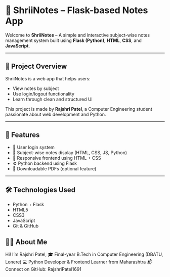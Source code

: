 # 📘 ShriiNotes – Flask-based Notes App

Welcome to **ShriiNotes** – A simple and interactive subject-wise notes management system built using **Flask (Python)**, **HTML**, **CSS**, and **JavaScript**.

---

## 📌 Project Overview

ShriiNotes is a web app that helps users:
- View notes by subject
- Use login/logout functionality
- Learn through clean and structured UI

This project is made by **Rajshri Patel**, a Computer Engineering student passionate about web development and Python.

---

## 🚀 Features

- 🧾 User login system
- 📂 Subject-wise notes display (HTML, CSS, JS, Python)
- 🎨 Responsive frontend using HTML + CSS
- ⚙️ Python backend using Flask
- 📄 Downloadable PDFs (optional feature)

---


## 🛠️ Technologies Used

- Python + Flask
- HTML5
- CSS3
- JavaScript
- Git & GitHub


## 🙋‍♀️ About Me
Hi! I’m Rajshri Patel,
🎓 Final-year B.Tech in Computer Engineering (DBATU, Lonere)
💻 Python Developer & Frontend Learner from Maharashtra
📬 Connect on GitHub: RajshriPatel1691


